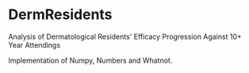 # DermResidents
Analysis of Dermatological Residents' Efficacy Progression Against 10+ Year Attendings

Implementation of Numpy, Numbers and Whatnot.
